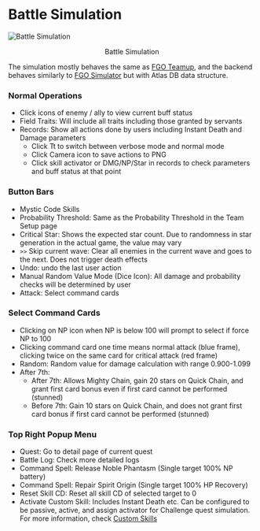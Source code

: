# Battle Simulation

![Battle Simulation](https://data-cn.chaldea.center/public/battle_en.png)

<figcaption style="text-align:center">Battle Simulation</figcaption>

The simulation mostly behaves the same as [FGO Teamup](https://www.fgo-teamup.com), and the backend behaves similarly to
[FGO Simulator](https://github.com/SharpnelXu/FGOSimulator) but with Atlas DB data structure.

### Normal Operations

- Click icons of enemy / ally to view current buff status
- Field Traits: Will include all traits including those granted by servants
- Records: Show all actions done by users including Instant Death and Damage parameters
  - Click Tt to switch between verbose mode and normal mode
  - Click Camera icon to save actions to PNG
  - Click skill activator or DMG/NP/Star in records to check parameters and buff status at that point

### Button Bars

- Mystic Code Skills
- Probability Threshold: Same as the Probability Threshold in the Team Setup page
- Critical Star: Shows the expected star count. Due to randomness in star generation in the actual game, the value may
  vary
- `>>` Skip current wave: Clear all enemies in the current wave and goes to the next. Does not trigger death effects
- Undo: undo the last user action
- Manual Random Value Mode (Dice Icon): All damage and probability checks will be determined by user
- Attack: Select command cards

### Select Command Cards

- Clicking on NP icon when NP is below 100 will prompt to select if force NP to 100
- Clicking command card one time means normal attack (blue frame), clicking twice on the same card for critical attack (red frame)
- Random: Random value for damage calculation with range 0.900-1.099
- After 7th:
  - After 7th: Allows Mighty Chain, gain 20 stars on Quick Chain, and grant first card bonus even if first card cannot be performed (stunned)
  - Before 7th: Gain 10 stars on Quick Chain, and does not grant first card bonus if first card cannot be performed (stunned)

### Top Right Popup Menu

- Quest: Go to detail page of current quest
- Battle Log: Check more detailed logs
- Command Spell: Release Noble Phantasm (Single target 100% NP battery)
- Command Spell: Repair Spirit Origin (Single target 100% HP Recovery)
- Reset Skill CD: Reset all skill CD of selected target to 0
- Activate Custom Skill: Includes Instant Death etc. Can be configured to be passive, active, and assign activator for
  Challenge quest simulation. For more information, check [Custom Skills](faq.md#custom-skills)
